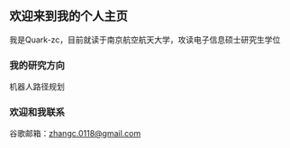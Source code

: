 ## 欢迎来到我的个人主页

我是Quark-zc，目前就读于南京航空航天大学，攻读电子信息硕士研究生学位


### 我的研究方向

机器人路径规划

### 欢迎和我联系
谷歌邮箱：zhangc.0118@gmail.com
